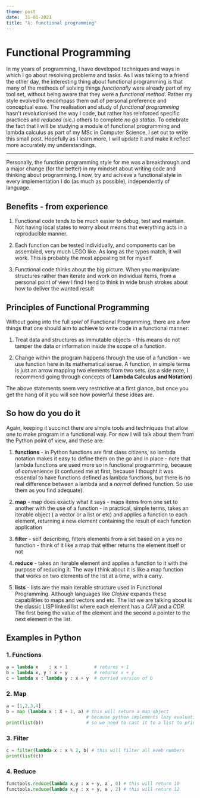 ```yaml
---
theme: post
date:  31-01-2021
title: "λ: functional programming"
---
```


# Functional Programming

In my years of programming, I have developed techniques and ways in which I go
about resolving problems and tasks. As I was talking to a friend the other day,
the interesting thing about functional programming is that many of the methods
of solving things *functionally* were already part of my tool set, without being
aware that they were a *functional method*. Rather my style evolved to encompass
them out of personal preference and conceptual ease. The realisation and study
of *functional programming* hasn't revolutionised the way I code, but rather has
reinforced specific practices and *reduced* (sic.) others to complete *no go
status*. To celebrate the fact that I will be studying a module of functional
programming and lambda calculus as part of my MSc in Computer Science, I set
out to write this small post. Hopefully as I learn more, I will update it and
make it reflect more accurately my understandings.

--- 

Personally, the function programming style for me was a breakthrough and a major
change (for the better) in my mindset about writing code and thinking about
programming. I now, try and achieve a functional style in every implementation I
do (as much as possible), independently of language.

## Benefits - from experience

1. Functional code tends to be much easier to debug, test and maintain. Not
   having local states to worry about means that everything acts in a
   reproducible manner. 

2. Each function can be tested individually, and components can be assembled,
   very much LEGO like. As long as the types match, it will work. This is
   probably the most appealing bit for myself.
   
3. Functional code thinks about the big picture. When you manipulate structures
   rather than iterate and work on individual items, from a personal point of
   view I find I tend to think in wide brush strokes about how to deliver the
   wanted result

## Principles of Functional Programming

Without going into the full *spiel* of Functional Programming, there are a few
things that one should aim to achieve to write code in a functional manner:

1. Treat data and structures as immutable objects - this means do not tamper the
   data or information inside the scope of a function.

2. Change within the program happens through the use of a function - we use
   function here in its mathematical sense. A function, in simple terms is just
   an arrow mapping two elements from two sets. (as a side note, I recommend
   going through concepts of **Lambda Calculus and Notation**)
   
The above statements seem very restrictive at a first glance, but once you get
the hang of it you will see how powerful these ideas are.


## So how do you do it

Again, keeping it succinct there are simple tools and techniques that allow one
to make program in a functional way. For now I will talk about them from the
Python point of view, and these are:

1. **functions** - in Python functions are first class citizens, so lambda
   notation makes it easy to define them on the go and in place - note that
   lambda functions are used more so in functional programming, because of
   convenience (it confused me at first, because I thought it was essential to
   have functions defined as lambda functions, but there is no real difference
   between a lambda and a *normal* defined function. So use them as you find
   adequate).
   
2. **map** - map does exactly what it says - maps items from one set to another
   with the use of a function - in practical, simple terms, takes an iterable
   object ( a vector or a list or etc) and applies a function to each element,
   returning a new element containing the result of each function application
   
3. **filter** - self describing, filters elements from a set based on a yes no
   function - think of it like a map that either returns the element itself or
   not
   
4. **reduce** - takes an iterable element and applies a function to it with the
   purpose of reducing it. The way I think about it is like a map function that
   works on two elements of the list at a time, with a carry.

5. **lists** - lists are the main iterable structure used in Functional
   Programming. Although languages like *Clojure* expands these capabilities to
   maps and vectors and etc. The list we are talking about is the classic LISP
   linked list where each element has a *CAR* and a *CDR*. The first being the
   value of the element and the second a pointer to the next element in the
   list.
   
## Examples in Python

### 1. Functions

```python
a = lambda x    : x + 1          # returns + 1
b = lambda x, y : x + y          # returnx x + y
c = lambda x : lambda y : x + y  # curried version of b 
```
    
### 2. Map
```python
a = [1,2,3,4]
b = map (lambda x : X + 1, a) # this will return a map object
                              # because python implements lazy evaluation
print(list(b))                # so we need to cast it to a list to print
```

### 3. Filter
```python
c = filter(lambda x : x % 2, b) # this will filter all eveb numbers
print(list(c))                 
```

### 4. Reduce
```python
functools.reduce(lambda x,y : x + y, a , 0) # this will return 10
functools.reduce(lambda x,y : x + y, a , 2) # this will return 12
```
    
